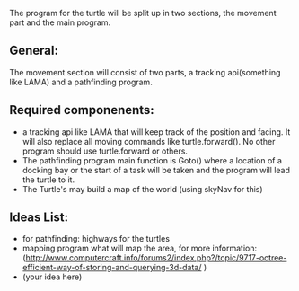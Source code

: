 The program for the turtle will be split up in two sections, the movement part and the main program.

## General:
The movement section will consist of two parts, a tracking api(something like LAMA) and a pathfinding program.

## Required componenents:
* a tracking api like LAMA that will keep track of the position and facing. 
It will also replace all moving commands like turtle.forward(). No other program should use turtle.forward or others.
* The pathfinding program main function is Goto() where a location of a docking bay or the start of a task will be taken and the program will lead the turtle to it.
* The Turtle's may build a map of the world (using skyNav for this)


## Ideas List:
* for pathfinding: highways for the turtles
* mapping program what will map the area, for more information: (http://www.computercraft.info/forums2/index.php?/topic/9717-octree-efficient-way-of-storing-and-querying-3d-data/ ) 
* (your idea here)